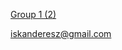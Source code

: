 [Group 1 (2)](https://user-images.githubusercontent.com/100485088/218311983-b6bbfcea-bce5-4d80-9fed-d050b9030412.png) 

iskanderesz@gmail.com
